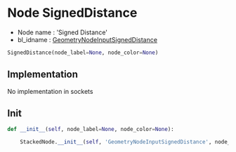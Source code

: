 # Node SignedDistance

- Node name : 'Signed Distance'
- bl_idname : [GeometryNodeInputSignedDistance](https://docs.blender.org/api/current/bpy.types.{bl_idname}.html)


``` python
SignedDistance(node_label=None, node_color=None)
```
## Implementation

No implementation in sockets

## Init

``` python
def __init__(self, node_label=None, node_color=None):

    StackedNode.__init__(self, 'GeometryNodeInputSignedDistance', node_label=node_label, node_color=node_color)
```
